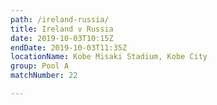 ```yaml
---
path: /ireland-russia/
title: Ireland v Russia
date: 2019-10-03T10:15Z
endDate: 2019-10-03T11:35Z
locationName: Kobe Misaki Stadium, Kobe City
group: Pool A
matchNumber: 22

---
```

